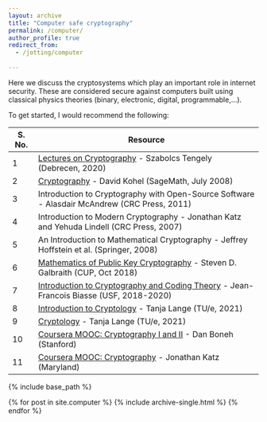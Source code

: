 ```yaml
---
layout: archive
title: "Computer safe cryptography"
permalink: /computer/
author_profile: true
redirect_from:
  - /jotting/computer
  
---
```


Here we discuss the cryptosystems which play an important role in internet security. These are considered secure against computers built using classical physics theories (binary, electronic, digital, programmable,...).

To get started, I would recommend the following:

|S. No.| Resource |
|------|----------|
|1 | [Lectures on Cryptography](https://shrek.unideb.hu/~tengely/crypto/webwork-mini.html) - Szabolcs Tengely (Debrecen, 2020)|
|2 | [Cryptography](http://iml.univ-mrs.fr/~kohel/pub/crypto.pdf) - David Kohel (SageMath, July 2008)|
|3 | Introduction to Cryptography with Open-Source Software - Alasdair McAndrew (CRC Press, 2011)|
|4 | Introduction to Modern Cryptography -  Jonathan Katz and Yehuda Lindell (CRC Press, 2007) |
|5 | An Introduction to Mathematical Cryptography - Jeffrey Hoffstein et al. (Springer, 2008) |
|6 | [Mathematics of Public Key Cryptography](https://www.math.auckland.ac.nz/~sgal018/crypto-book/crypto-book.html) - Steven D. Galbraith (CUP, Oct 2018)|
|7 | [Introduction to Cryptography and Coding Theory](https://www.usf-crypto.org/mad-4471/) - Jean-Francois Biasse (USF, 2018-2020) |
|8 | [Introduction to Cryptology](https://www.hyperelliptic.org/tanja/teaching/CS21/) - Tanja Lange (TU/e, 2021) |
|9 | [Cryptology](https://www.hyperelliptic.org/tanja/teaching/crypto21/) - Tanja Lange (TU/e, 2021) |
|10| [Coursera MOOC: Cryptography I and II](https://www.coursera.org/instructor/~774) - Dan Boneh (Stanford) |
|11| [Coursera MOOC: Cryptography](https://www.coursera.org/instructor/~79127) - Jonathan Katz (Maryland) |

<!---- Matasano, [Cryptopals Challenges](https://cryptopals.com/) ---->

{% include base_path %}


{% for post in site.computer %}
  {% include archive-single.html %}
{% endfor %}
